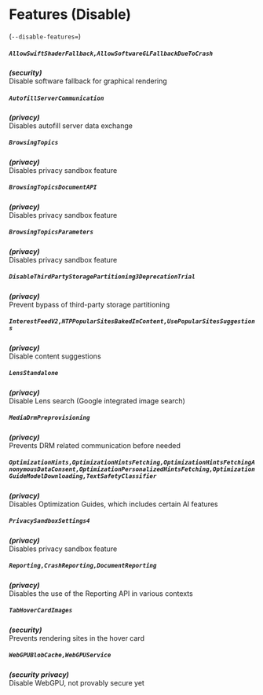 # Features (Disable)
(`--disable-features=`)

##### `AllowSwiftShaderFallback,AllowSoftwareGLFallbackDueToCrash`
***(security)***\
Disable software fallback for graphical rendering

##### `AutofillServerCommunication`
***(privacy)***\
Disables autofill server data exchange

##### `BrowsingTopics`
***(privacy)***\
Disables privacy sandbox feature

##### `BrowsingTopicsDocumentAPI`
***(privacy)***\
Disables privacy sandbox feature

##### `BrowsingTopicsParameters`
***(privacy)***\
Disables privacy sandbox feature

##### `DisableThirdPartyStoragePartitioning3DeprecationTrial`
***(privacy)***\
Prevent bypass of third-party storage partitioning

##### `InterestFeedV2,NTPPopularSitesBakedInContent,UsePopularSitesSuggestions`
***(privacy)***\
Disable content suggestions

##### `LensStandalone`
***(privacy)***\
Disable Lens search (Google integrated image search)

##### `MediaDrmPreprovisioning`
***(privacy)***\
Prevents DRM related communication before needed

##### `OptimizationHints,OptimizationHintsFetching,OptimizationHintsFetchingAnonymousDataConsent,OptimizationPersonalizedHintsFetching,OptimizationGuideModelDownloading,TextSafetyClassifier`
***(privacy)***\
Disables Optimization Guides, which includes certain AI features

##### `PrivacySandboxSettings4`
***(privacy)***\
Disables privacy sandbox feature

##### `Reporting,CrashReporting,DocumentReporting`
***(privacy)***\
Disables the use of the Reporting API in various contexts

##### `TabHoverCardImages`
***(security)***\
Prevents rendering sites in the hover card

##### `WebGPUBlobCache,WebGPUService`
***(security privacy)***\
Disable WebGPU, not provably secure yet
